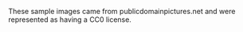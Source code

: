 These sample images came from publicdomainpictures.net and were represented as having a CC0 license.
